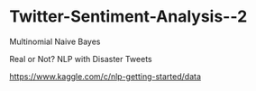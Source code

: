 # Twitter-Sentiment-Analysis--2
Multinomial Naive Bayes

Real or Not? NLP with Disaster Tweets

https://www.kaggle.com/c/nlp-getting-started/data
